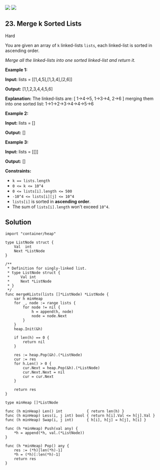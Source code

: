 [![](https://img.shields.io/github/stars/LeetCode-in-Go/LeetCode-in-Go?label=Stars&style=flat-square)](https://github.com/LeetCode-in-Go/LeetCode-in-Go)
[![](https://img.shields.io/github/forks/LeetCode-in-Go/LeetCode-in-Go?label=Fork%20me%20on%20GitHub%20&style=flat-square)](https://github.com/LeetCode-in-Go/LeetCode-in-Go/fork)

## 23\. Merge k Sorted Lists

Hard

You are given an array of `k` linked-lists `lists`, each linked-list is sorted in ascending order.

_Merge all the linked-lists into one sorted linked-list and return it._

**Example 1:**

**Input:** lists = \[\[1,4,5],[1,3,4],[2,6]]

**Output:** [1,1,2,3,4,4,5,6]

**Explanation:** The linked-lists are: [ 1->4->5, 1->3->4, 2->6 ] merging them into one sorted list: 1->1->2->3->4->4->5->6

**Example 2:**

**Input:** lists = []

**Output:** []

**Example 3:**

**Input:** lists = \[\[]]

**Output:** []

**Constraints:**

*   `k == lists.length`
*   `0 <= k <= 10^4`
*   `0 <= lists[i].length <= 500`
*   `-10^4 <= lists[i][j] <= 10^4`
*   `lists[i]` is sorted in **ascending order**.
*   The sum of `lists[i].length` won't exceed `10^4`.

## Solution

```golang
import "container/heap"

type ListNode struct {
	Val  int
	Next *ListNode
}

/**
 * Definition for singly-linked list.
 * type ListNode struct {
 *     Val int
 *     Next *ListNode
 * }
 */
func mergeKLists(lists []*ListNode) *ListNode {
	var h minHeap
	for _, node := range lists {
		for node != nil {
			h = append(h, node)
			node = node.Next
		}
	}
	heap.Init(&h)

	if len(h) == 0 {
		return nil
	}

	res := heap.Pop(&h).(*ListNode)
	cur := res
	for h.Len() > 0 {
		cur.Next = heap.Pop(&h).(*ListNode)
		cur.Next.Next = nil
		cur = cur.Next
	}

	return res
}

type minHeap []*ListNode

func (h minHeap) Len() int           { return len(h) }
func (h minHeap) Less(i, j int) bool { return h[i].Val <= h[j].Val }
func (h minHeap) Swap(i, j int)      { h[i], h[j] = h[j], h[i] }

func (h *minHeap) Push(val any) {
	*h = append(*h, val.(*ListNode))
}

func (h *minHeap) Pop() any {
	res := (*h)[len(*h)-1]
	*h = (*h)[:len(*h)-1]
	return res
}
```